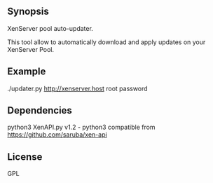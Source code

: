 ## Synopsis

XenServer pool auto-updater.

This tool allow to automatically download and apply updates on your XenServer Pool.

## Example

./updater.py http://xenserver.host root password

## Dependencies

 python3
 XenAPI.py v1.2 - python3 compatible from https://github.com/saruba/xen-api

## License

GPL
